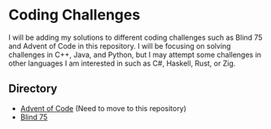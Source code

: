 # Coding Challenges
I will be adding my solutions to different coding challenges such as Blind 75 and Advent of Code in this repository. I will be focusing on solving challenges in C++, Java, and Python, but I may attempt some challenges in other languages I am interested in such as C#, Haskell, Rust, or Zig.

## Directory
- [Advent of Code](https://github.com/Trikzon/advent-of-code) (Need to move to this repository)
- [Blind 75](blind-75)
